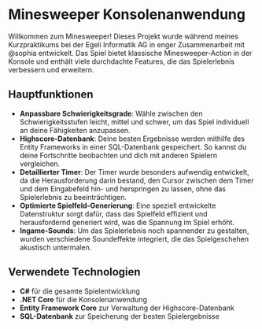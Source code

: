 # Minesweeper Konsolenanwendung

Willkommen zum Minesweeper! Dieses Projekt wurde während meines Kurzpraktikums bei der Egeli Informatik AG in enger Zusammenarbeit mit @sophia entwickelt. Das Spiel bietet klassische Minesweeper-Action in der Konsole und enthält viele durchdachte Features, die das Spielerlebnis verbessern und erweitern.

## Hauptfunktionen

- **Anpassbare Schwierigkeitsgrade**: Wähle zwischen den Schwierigkeitsstufen leicht, mittel und schwer, um das Spiel individuell an deine Fähigkeiten anzupassen.
- **Highscore-Datenbank**: Deine besten Ergebnisse werden mithilfe des Entity Frameworks in einer SQL-Datenbank gespeichert. So kannst du deine Fortschritte beobachten und dich mit anderen Spielern vergleichen.
- **Detaillierter Timer**: Der Timer wurde besonders aufwendig entwickelt, da die Herausforderung darin bestand, den Cursor zwischen dem Timer und dem Eingabefeld hin- und herspringen zu lassen, ohne das Spielerlebnis zu beeinträchtigen.
- **Optimierte Spielfeld-Generierung**: Eine speziell entwickelte Datenstruktur sorgt dafür, dass das Spielfeld effizient und herausfordernd generiert wird, was die Spannung im Spiel erhöht.
- **Ingame-Sounds**: Um das Spielerlebnis noch spannender zu gestalten, wurden verschiedene Soundeffekte integriert, die das Spielgeschehen akustisch untermalen.

## Verwendete Technologien

- **C#** für die gesamte Spielentwicklung
- **.NET Core** für die Konsolenanwendung
- **Entity Framework Core** zur Verwaltung der Highscore-Datenbank
- **SQL-Datenbank** zur Speicherung der besten Spielergebnisse
